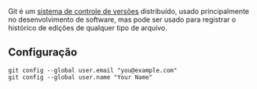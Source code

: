 Git é um [sistema de controle de versões](Sistema%20de%20controle%20de%20versões.md#Distribuído) distribuído, usado principalmente no desenvolvimento de software, mas pode ser usado para registrar o histórico de edições de qualquer tipo de arquivo.

## Configuração

```shell
git config --global user.email "you@example.com"
git config --global user.name "Your Name"
```